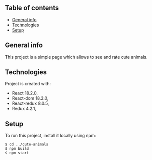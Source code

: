 ## Table of contents

- [General info](#general-info)
- [Technologies](#technologies)
- [Setup](#setup)

## General info

This project is a simple page which allows to see and rate cute animals.

## Technologies

Project is created with:

- React 18.2.0,
- React-dom 18.2.0,
- React-redux 8.0.5,
- Redux 4.2.1,

## Setup

To run this project, install it locally using npm:

```
$ cd ../cute-animals
$ npm build
$ npm start
```
